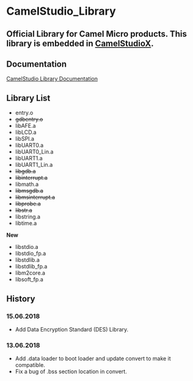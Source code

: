 # CamelStudio_Library
Official Library for Camel Micro products. This library is embedded in [CamelStudioX](https://github.com/daizhirui/CamelStudioX_Mac/releases/latest).
----

## Documentation

[CamelStudio Library Documentation](https://daizhirui.github.io/CamelStudio_Library/)

## Library List
- entry.o
- ~~gdbentry.o~~
- libAFE.a
- libLCD.a
- libSPI.a
- libUART0.a
- libUART0_Lin.a
- libUART1.a
- libUART1_Lin.a
- ~~libgdb.a~~
- ~~libinterrupt.a~~
- libmath.a
- ~~libmsgdb.a~~
- ~~libmsinterrupt.a~~
- ~~libprobe.a~~
- ~~libstr.a~~
- libstring.a
- libtime.a

**New**

- libstdio.a
- libstdio_fp.a
- libstdlib.a
- libstdlib_fp.a
- libm2core.a
- libsoft_fp.a

## History

### 15.06.2018

- Add Data Encryption Standard (DES) Library.

### 13.06.2018

- Add .data loader to boot loader and update convert to make it compatible.
- Fix a bug of .bss section location in convert.
